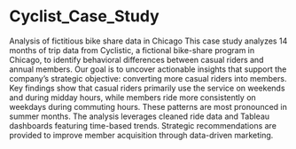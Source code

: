 # Cyclist_Case_Study
Analysis of fictitious bike share data in Chicago
This case study analyzes 14 months of trip data from Cyclistic, a fictional bike-share program in Chicago, to identify behavioral differences between casual riders and annual members. Our goal is to uncover actionable insights that support the company’s strategic objective: converting more casual riders into members.
Key findings show that casual riders primarily use the service on weekends and during midday hours, while members ride more consistently on weekdays during commuting hours. These patterns are most pronounced in summer months. The analysis leverages cleaned ride data and Tableau dashboards featuring time-based trends. Strategic recommendations are provided to improve member acquisition through data-driven marketing.
